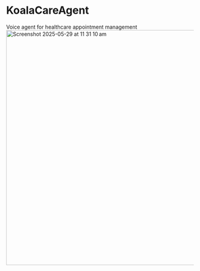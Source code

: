 # KoalaCareAgent
Voice agent for healthcare appointment management
<img width="630" alt="Screenshot 2025-05-29 at 11 31 10 am" src="https://github.com/user-attachments/assets/56a978fa-46b3-4b4e-8cd0-c08cc946bdf6" />



